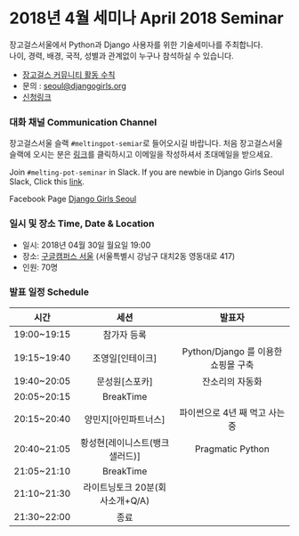 # 2018년 4월 세미나 April 2018 Seminar
장고걸스서울에서 Python과 Django 사용자를 위한 기술세미나를 주최합니다.   
나이, 경력, 배경, 국적, 성별과 관계없이 누구나 참석하실 수 있습니다.

* [장고걸스 커뮤니티 활동 수칙](https://djangogirls.org/coc/ko)
* 문의 : seoul@djangogirls.org
* [신청링크](https://festa.io/events/23)

### 대화 채널 Communication Channel

장고걸스서울 슬랙 `#meltingpot-semiar`로 들어오시길 바랍니다.
처음 장고걸스서울 슬랙에 오시는 분은 [링크](http://slack.djangogirlsseoul.org/)를 클릭하시고 이메일을 작성하셔서 초대메일을 받으세요.

Join `#melting-pot-seminar` in Slack.
If you are newbie in Django Girls Seoul Slack, Click this [link](http://slack.djangogirlsseoul.org/).


Facebook Page [Django Girls Seoul](https://www.facebook.com/djangogirlsseoul/)

### 일시 및 장소 Time, Date & Location
* 일시: 2018년 04월 30일 월요일 19:00
* 장소: [구글캠퍼스 서울](https://www.google.co.kr/maps/place/%EA%B5%AC%EA%B8%80+%EC%BA%A0%ED%8D%BC%EC%8A%A4+%EC%84%9C%EC%9A%B8/@37.5061058,127.0638233,15z/data=!4m5!3m4!1s0x0:0x851b67b23a780080!8m2!3d37.5061058!4d127.0638233) (서울특별시 강남구 대치2동 영동대로 417)
* 인원: 70명

### 발표 일정 Schedule

시간| 세션 | 발표자 |
|:--:|:--:|:--:|
19:00~19:15 | 참가자 등록| |
19:15~19:40 | 조영일[인테이크] | Python/Django 를 이용한 쇼핑몰 구축 |
19:40~20:05 | 문성원[스포카] | 잔소리의 자동화 |
20:05~20:15 | BreakTime | |
20:15~20:40 | 양민지[아민파트너스] | 파이썬으로 4년 째 먹고 사는 중 |
20:40~21:05 | 황성현[레이니스트(뱅크샐러드)] | Pragmatic Python|
21:05~21:10 | BreakTime | |
21:10~21:30 | 라이트닝토크 20분(회사소개+Q/A) | |
21:30~22:00 | 종료 ||
